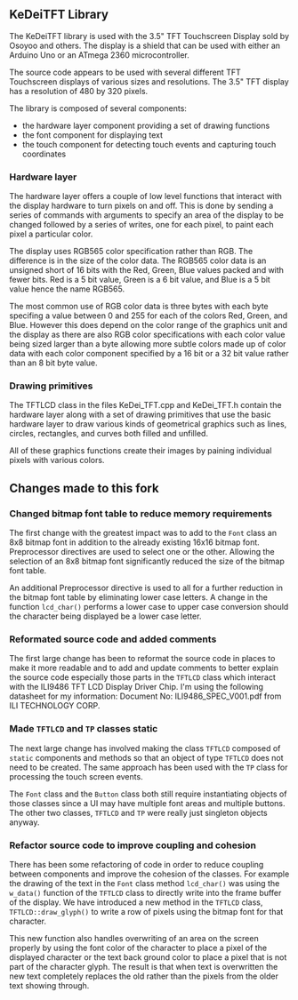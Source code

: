 ## KeDeiTFT Library

The KeDeiTFT library is used with the 3.5" TFT Touchscreen Display sold by Osoyoo and others. The display
is a shield that can be used with either an Arduino Uno or an ATmega 2360 microcontroller.

The source code appears to be used with several different TFT Touchscreen displays of various sizes and
resolutions. The 3.5" TFT display has a resolution of 480 by 320 pixels.

The library is composed of several components:
 - the hardware layer component providing a set of drawing functions
 - the font component for displaying text
 - the touch component for detecting touch events and capturing touch coordinates

### Hardware layer

The hardware layer offers a couple of low level functions that interact with the display hardware
to turn pixels on and off. This is done by sending a series of commands with arguments to specify
an area of the display to be changed followed by a series of writes, one for each pixel, to paint
each pixel a particular color.

The display uses RGB565 color specification rather than RGB. The difference is in the size of the
color data. The RGB565 color data is an unsigned short of 16 bits with the Red, Green, Blue values
packed and with fewer bits. Red is a 5 bit value, Green is a 6 bit value, and Blue is a 5 bit value
hence the name RGB565.

The most common use of RGB color data is three bytes with each byte specifing a value between 0 and 255 for each
of the colors Red, Green, and Blue. However this does depend on the color range of the graphics unit and
the display as there are also RGB color specifications with each color value being sized larger than a
byte allowing more subtle colors made up of color data with each color component specified by a 16 bit
or a 32 bit value rather than an 8 bit byte value.

### Drawing primitives

The TFTLCD class in the files KeDei_TFT.cpp and KeDei_TFT.h contain the hardware layer along with a set
of drawing primitives that use the basic hardware layer to draw various kinds of geometrical graphics
such as lines, circles, rectangles, and curves both filled and unfilled.

All of these graphics functions create their images by paining individual pixels with various colors.

## Changes made to this fork

### Changed bitmap font table to reduce memory requirements

The first change with the greatest impact was to add to the `Font` class an 8x8 bitmap font in addition
to the already existing 16x16 bitmap font. Preprocessor directives are used to select one or the other.
Allowing the selection of an 8x8 bitmap font significantly reduced the size of the bitmap font table.

An additional Preprocessor directive is used to all for a further reduction in the bitmap font table by
eliminating lower case letters. A change in the function `lcd_char()` performs a lower case to upper case
conversion should the character being displayed be a lower case letter.

### Reformated source code and added comments

The first large change has been to reformat the source code in places to make it more readable and to
add and update comments to better explain the source code especially those parts in the `TFTLCD` class
which interact with the ILI9486 TFT LCD Display Driver Chip. I'm using the following datasheet for my
information: Document No: ILI9486_SPEC_V001.pdf from ILI TECHNOLOGY CORP.

### Made `TFTLCD` and `TP` classes static

The next large change has involved making the class `TFTLCD` composed of `static` components and methods
so that an object of type `TFTLCD` does not need to be created. The same approach has been used with the
`TP` class for processing the touch screen events.

The `Font` class and the `Button` class both still require instantiating objects of those classes since a UI
may have multiple font areas and multiple buttons. The other two classes, `TFTLCD` and `TP` were really just
singleton objects anyway.

### Refactor source code to improve coupling and cohesion

There has been some refactoring of code in order to reduce coupling between components and improve the cohesion
of the classes. For example the drawing of the text in the `Font` class method `lcd_char()` was using the
`w_data()` function of the `TFTLCD` class to directly write into the frame buffer of the display. We have
introduced a new method in the `TFTLCD` class, `TFTLCD::draw_glyph()` to write a row of pixels using the
bitmap font for that character.

This new function also handles overwriting of an area on the screen properly
by using the font color of the character to place a pixel of the displayed character or the text back ground
color to place a pixel that is not part of the character glyph. The result is that when text is overwritten
the new text completely replaces the old rather than the pixels from the older text showing through.
